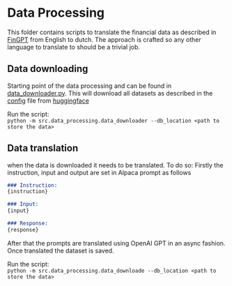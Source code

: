 # Data Processing

This folder contains scripts to translate the financial data as described in [FinGPT]() from English to dutch. The approach is crafted so any other language to translate to should be a trivial job.

## Data downloading

Starting point of the data processing and can be found in [data_downloader.py](./data_downloader.py). This will download all datasets as described in the [config](./config.ini) file from [huggingface](https://huggingface.co/)

Run the script: \
`python -m src.data_processing.data_downloader --db_location <path to store the data>`

## Data translation

when the data is downloaded it needs to be translated. To do so:
Firstly the instruction, input and output are set in Alpaca prompt as follows

``` markdown
### Instruction:
{instruction}

### Input:
{input}

### Response:
{response}
```

After that the prompts are translated using OpenAI GPT in an async fashion. Once translated the dataset is saved.

Run the script: \
`python -m src.data_processing.data_downloade --db_location <path to store the data>`